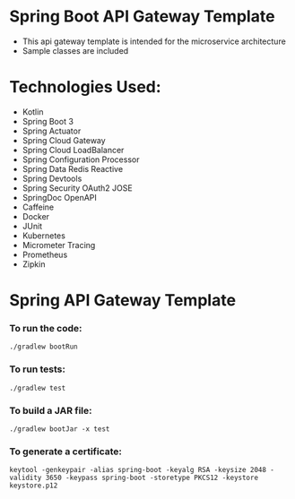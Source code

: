# Spring Boot API Gateway Template

- This api gateway template is intended for the microservice architecture
- Sample classes are included

# Technologies Used:

- Kotlin
- Spring Boot 3
- Spring Actuator
- Spring Cloud Gateway
- Spring Cloud LoadBalancer
- Spring Configuration Processor
- Spring Data Redis Reactive
- Spring Devtools
- Spring Security OAuth2 JOSE
- SpringDoc OpenAPI
- Caffeine
- Docker
- JUnit
- Kubernetes
- Micrometer Tracing
- Prometheus
- Zipkin

# Spring API Gateway Template

### To run the code:

`./gradlew bootRun`

### To run tests:

`./gradlew test`

### To build a JAR file:

`./gradlew bootJar -x test`

### To generate a certificate:

`keytool -genkeypair -alias spring-boot -keyalg RSA -keysize 2048 -validity 3650 -keypass spring-boot -storetype PKCS12 -keystore keystore.p12`
